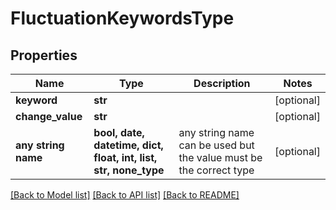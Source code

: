 # FluctuationKeywordsType


## Properties
Name | Type | Description | Notes
------------ | ------------- | ------------- | -------------
**keyword** | **str** |  | [optional] 
**change_value** | **str** |  | [optional] 
**any string name** | **bool, date, datetime, dict, float, int, list, str, none_type** | any string name can be used but the value must be the correct type | [optional]

[[Back to Model list]](../README.md#documentation-for-models) [[Back to API list]](../README.md#documentation-for-api-endpoints) [[Back to README]](../README.md)


